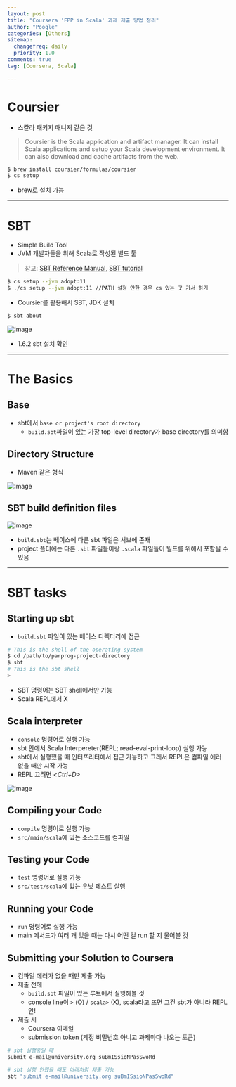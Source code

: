 ```yaml
---
layout: post
title: "Coursera 'FPP in Scala' 과제 제출 방법 정리"
author: "Poogle"
categories: [Others]
sitemap:
  changefreq: daily
  priority: 1.0
comments: true
tag: [Coursera, Scala]

---
```

# Coursier
* 스칼라 패키지 매니저 같은 것
> Coursier is the Scala application and artifact manager. It can install Scala applications and setup your Scala development environment. It can also download and cache artifacts from the web.

```sh
$ brew install coursier/formulas/coursier
$ cs setup
```
* brew로 설치 가능
---

# SBT
* Simple Build Tool
* JVM 개발자들을 위해 Scala로 작성된 빌드 툴
> 참고: [SBT Reference Manual](https://www.scala-sbt.org/0.13/docs/Getting-Started.html), [SBT tutorial](https://github.com/shekhargulati/52-technologies-in-2016/blob/master/02-sbt/README.md)

```sh
$ cs setup --jvm adopt:11
$ ./cs setup --jvm adopt:11 //PATH 설정 안한 경우 cs 있는 곳 가서 하기
```
* Coursier를 활용해서 SBT, JDK 설치

```scala
$ sbt about
```

![image](https://user-images.githubusercontent.com/58318786/158560491-4589f12d-d8ca-4d7a-91b7-4df8748e741e.png)

* 1.6.2 sbt 설치 확인

---

# The Basics
## Base
* sbt에서 `base or project's root directory`
  * `build.sbt`파일이 있는 가장 top-level directory가 base directory를 의미함

## Directory Structure
* Maven 같은 형식

![image](https://user-images.githubusercontent.com/58318786/158618967-3526054e-9805-4ac7-ab2d-623218778454.png)

## SBT build definition files
![image](https://user-images.githubusercontent.com/58318786/158620735-42b63ebf-a4ce-43c6-86a3-02ecafdbb3e6.png)
* `build.sbt`는 베이스에 다른 sbt 파일은 서브에 존재
* project 폴더에는 다른 `.sbt` 파일들이랑 `.scala` 파일들이 빌드를 위해서 포함될 수 있음

---

# SBT tasks
## Starting up sbt
* `build.sbt` 파일이 있는 베이스 디렉터리에 접근

```sh
# This is the shell of the operating system
$ cd /path/to/parprog-project-directory
$ sbt
# This is the sbt shell
>
```
* SBT 명령어는 SBT shell에서만 가능
* Scala REPL에서 X

## Scala interpreter
* `console` 명령어로 실행 가능
* sbt 안에서 Scala Interpereter(REPL; read-eval-print-loop) 실행 가능
* sbt에서 실행했을 때 인터프리터에서 접근 가능하고 그래서 REPL은 컴파일 에러 없을 때만 시작 가능
* REPL 끄려면 _<Ctrl+D>_

![image](https://user-images.githubusercontent.com/58318786/158761171-5489d874-38dc-4405-95b1-322ad40700dd.png)

## Compiling your Code
* `compile` 명령어로 실행 가능
* `src/main/scala`에 있는 소스코드를 컴파일

## Testing your Code
* `test` 명령어로 실행 가능
* `src/test/scala`에 있는 유닛 테스트 실행

## Running your Code
* `run` 명령어로 실행 가능
* main 메서드가 여러 개 있을 때는 다시 어떤 걸 run 할 지 물어볼 것

## Submitting your Solution to Coursera
* 컴파일 에러가 없을 때만 제출 가능
* 제출 전에
  * `build.sbt` 파일이 있는 루트에서 실행해볼 것
  * console line이 `>` (O) / `scala>` (X), scala라고 뜨면 그건 sbt가 아니라 REPL 안!
* 제출 시
  * Coursera 이메일
  * submission token (계정 비밀번호 아니고 과제마다 나오는 토큰)

```sh
# sbt 실행중일 때
submit e-mail@university.org suBmISsioNPasSwoRd

# sbt 실행 안했을 때도 아래처럼 제출 가능
sbt "submit e-mail@university.org suBmISsioNPasSwoRd"
```